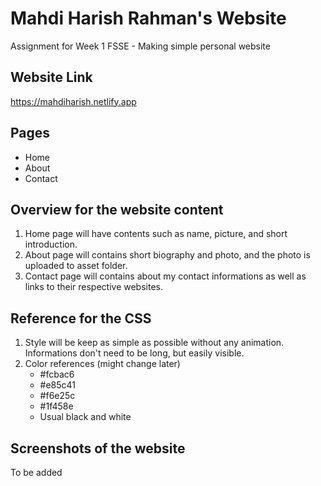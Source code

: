 # Mahdi Harish Rahman's Website

Assignment for Week 1 FSSE - Making simple personal website

## Website Link
<https://mahdiharish.netlify.app>

## Pages
- Home
- About
- Contact

## Overview for the website content
1. Home page will have contents such as name, picture, and short introduction.
2. About page will contains short biography and photo, and the photo is uploaded to asset folder.
3. Contact page will contains about my contact informations as well as links to their respective websites.

## Reference for the CSS
1. Style will be keep as simple as possible without any animation. Informations don't need to be long, but easily visible.
2. Color references (might change later)
    - #fcbac6
    - #e85c41
    - #f6e25c
    - #1f458e
    - Usual black and white

## Screenshots of the website
To be added
